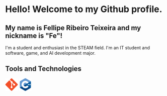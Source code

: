 # Hello! Welcome to my Github profile.
## My name is Fellipe Ribeiro Teixeira and my nickname is "Fe"!

I'm a student and enthusiast in the STEAM field.
I'm an IT student and software, game, and AI development major.

## Tools and Technologies
<img loading="lazy" src="https://github.com/felliperibeiroteixeira/felliperibeiroteixeira/blob/main/svg/git.svg" width="40" height="40"/> <img loading="lazy" src="https://github.com/felliperibeiroteixeira/felliperibeiroteixeira/blob/main/svg/cplusplus-original.svg" width="40" height="40"/>
